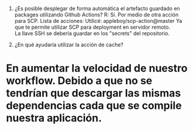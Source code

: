 1. ¿Es posible desplegar de forma automática el artefacto guardado en
packages utilizando Github Actions?
R: Si. Por medio de otra acción para SCP.
Lista de acciones:
	Utilicé: appleboy/scp-action@master
	Ya que te permite utilizar SCP para deployment en servidor remoto.		
La llave SSH se debería guardar en los "secrets" del repositorio.

2. ¿En qué ayudaría utilizar la acción de cache?

En aumentar la velocidad de nuestro workflow.
Debido a que no se tendrían que descargar las mismas dependencias cada que
se compile nuestra aplicación.
=======
